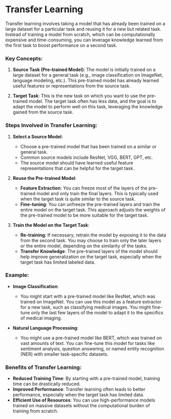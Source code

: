 # Transfer Learning
Transfer learning involves taking a model that has already been trained on a large dataset for a particular task and reusing it for a new but related task. Instead of training a model from scratch, which can be computationally expensive and time-consuming, you can leverage knowledge learned from the first task to boost performance on a second task.

### Key Concepts:
1. **Source Task (Pre-trained Model)**: The model is initially trained on a large dataset for a general task (e.g., image classification on ImageNet, language modeling, etc.). This pre-trained model has already learned useful features or representations from the source task.

2. **Target Task**: This is the new task on which you want to use the pre-trained model. The target task often has less data, and the goal is to adapt the model to perform well on this task, leveraging the knowledge gained from the source task.

### **Steps Involved in Transfer Learning:**

1. **Select a Source Model**:
   - Choose a pre-trained model that has been trained on a similar or general task.
   - Common source models include ResNet, VGG, BERT, GPT, etc.
   - The source model should have learned useful feature representations that can be helpful for the target task.

2. **Reuse the Pre-trained Model**:
   - **Feature Extraction**: You can freeze most of the layers of the pre-trained model and only train the final layers. This is typically used when the target task is quite similar to the source task.
   - **Fine-tuning**: You can unfreeze the pre-trained layers and train the entire model on the target task. This approach adjusts the weights of the pre-trained model to be more suitable for the target task.

3. **Train the Model on the Target Task**:
   - **Re-training**: If necessary, retrain the model by exposing it to the data from the second task. You may choose to train only the later layers or the entire model, depending on the similarity of the tasks.
   - **Transfer Knowledge**: The pre-trained layers of the model should help improve generalization on the target task, especially when the target task has limited labeled data.

### Example:
- **Image Classification**:
  - You might start with a pre-trained model like ResNet, which was trained on ImageNet. You can use this model as a feature extractor for a new task, such as classifying medical images. You might fine-tune only the last few layers of the model to adapt it to the specifics of medical imaging.
  
- **Natural Language Processing**:
  - You might use a pre-trained model like BERT, which was trained on vast amounts of text. You can fine-tune this model for tasks like sentiment analysis, question answering, or named entity recognition (NER) with smaller task-specific datasets.

### Benefits of Transfer Learning:
- **Reduced Training Time**: By starting with a pre-trained model, training time can be drastically reduced.
- **Improved Performance**: Transfer learning often leads to better performance, especially when the target task has limited data.
- **Efficient Use of Resources**: You can use high-performance models trained on massive datasets without the computational burden of training from scratch.